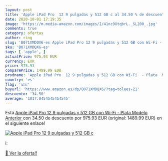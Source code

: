 ```yaml
---
layout: post
title: 'Apple iPad Pro  12 9 pulgadas y 512 GB c al 34.50 % de descuento'
date: 2020-10-01 17:19:35
image: 'https://m.media-amazon.com/images/I/41nc9XtqbrL._SL200_.jpg'
comments: true
category: ofertas
author: ring
slug: 'B071XMDQX6-es Apple iPad Pro 12 9 pulgadas y 512 GB con Wi-Fi - Plata...'
sku: 'B071XMDQX6-es'
tags: [ 'apple', ]
actualPrice: 975.93 EUR
currency: EUR
price: 975.93
comparePrice: 1489.99 EUR
prodname: 'Apple iPad Pro  12 9 pulgadas y 512 GB con Wi-Fi  - Plata  Modelo Anterior '
country: 'es'
flag: '🇪🇸'
buyurl: 'https://www.amazon.es/dp/B071XMDQX6/?tag=tolees-21'
descuento: '34.50'
average: '1017.0454545454545'
---
```


Está [Apple iPad Pro  12 9 pulgadas y 512 GB con Wi-Fi  - Plata  Modelo Anterior ](https://www.amazon.es/dp/B071XMDQX6/?tag=tolees-21) con 34.50 de descuento por 975.93 EUR (original: 1489.99 EUR) en el siguiente enlace!

[![Apple iPad Pro  12 9 pulgadas y 512 GB c](https://m.media-amazon.com/images/I/41nc9XtqbrL._SL200_.jpg)](https://www.amazon.es/dp/B071XMDQX6/?tag=tolees-21)

ℹ️:


[🛒 Ver la oferta!!](https://www.amazon.es/dp/B071XMDQX6/?tag=tolees-21)
